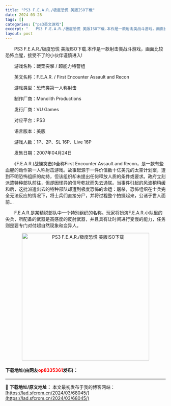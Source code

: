 ```yaml
---
title: "PS3 F.E.A.R./极度恐慌 美版ISO下载"
date: 2024-03-28
tags: []
categories: ["ps3英文游戏"]
excerpt: "　　PS3 F.E.A.R./极度恐慌 美版ISO下载.本作是一款射击类战斗游戏，画面比较恐怖血腥，接受不了的小伙伴谨慎进入! 　　游戏名称：戰栗突擊 / 超能力特警组 　　英文名称：F.E.A.R. / First Encounter Assault and Recon 　　游戏类型：恐怖类第一人&hellip;"
layout: post
---
```


 <p>　　PS3 F.E.A.R./极度恐慌 美版ISO下载.本作是一款射击类战斗游戏，画面比较恐怖血腥，接受不了的小伙伴谨慎进入!</p> <p>　　游戏名称：戰栗突擊 / 超能力特警组</p> <p>　　英文名称：F.E.A.R. / First Encounter Assault and Recon</p> <p>　　游戏类型：恐怖类第一人称射击</p> <p>　　制作厂商：Monolith Productions</p> <p>　　发行厂商：VU Games</p> <p>　　对应平台：PS3</p> <p>　　语言版本：美版</p> <p>　　游戏人数：1P、2P、SL 16P、Live 16P</p> <p>　　发售日期：2007年04月24日</p> <p>　　《F.E.A.R.(战慄突击)》全称First Encounter Assault and Recon，是一款有些血腥的动作第一人称射击游戏。故事起源于一件价值数十亿美元的太空计划案，遭到不明恐怖组织的劫持，但该组织却未提出任何释放人质的条件或要求。政府立刻派遣特种部队前往，但却因怪异的信号乾扰而失去通联。当事件引起的风波稍稍缓和后，这批派遣出去的特种部队却遭到极度恐怖的命运：屠杀，恐怖组织在士兵完全无法反应的情况下，将士兵们直接分尸，并将过程整个拍摄起来，公诸于世人面前&hellip;</p> <p>　　F.E.A.R.是某精锐部队中一个特别组织的名称。玩家将扮演F.E.A.R.小队里的尖兵，所配备的武器是高感度的反射武器，并且具有让时间进行变慢的能力，任务则是要专门对付超自然现象和变异人。</p> <p align="center"><img align="" border="0" src="https://lad.sfcrom.cn/wp-content/uploads/2024/03/20240328_66051dbab918b.jpg" width="400" alt="PS3 F.E.A.R./极度恐慌 美版ISO下载" /></p> <p><h4>下载地址(由网友<font color="red">op8335361</font>发布)：</h4></p> 

---
📖 **下载地址/原文地址：** 本文最初发布于我的博客网站：[https://lad.sfcrom.cn/2024/03/68045/](https://lad.sfcrom.cn/2024/03/68045/)
